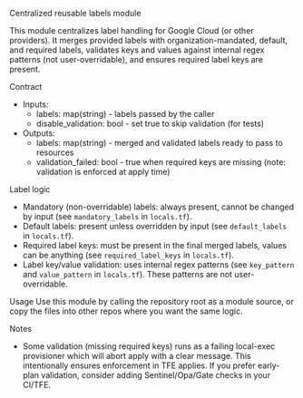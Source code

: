 Centralized reusable labels module


This module centralizes label handling for Google Cloud (or other providers). It merges provided labels with organization-mandated, default, and required labels, validates keys and values against internal regex patterns (not user-overridable), and ensures required label keys are present.

Contract
- Inputs:
  - labels: map(string) - labels passed by the caller
  - disable_validation: bool - set true to skip validation (for tests)
- Outputs:
  - labels: map(string) - merged and validated labels ready to pass to resources
  - validation_failed: bool - true when required keys are missing (note: validation is enforced at apply time)

Label logic
- Mandatory (non-overridable) labels: always present, cannot be changed by input (see `mandatory_labels` in `locals.tf`).
- Default labels: present unless overridden by input (see `default_labels` in `locals.tf`).
- Required label keys: must be present in the final merged labels, values can be anything (see `required_label_keys` in `locals.tf`).
- Label key/value validation: uses internal regex patterns (see `key_pattern` and `value_pattern` in `locals.tf`). These patterns are not user-overridable.

Usage
Use this module by calling the repository root as a module source, or copy the files into other repos where you want the same logic.

Notes
- Some validation (missing required keys) runs as a failing local-exec provisioner which will abort apply with a clear message. This intentionally ensures enforcement in TFE applies. If you prefer early-plan validation, consider adding Sentinel/Opa/Gate checks in your CI/TFE.
